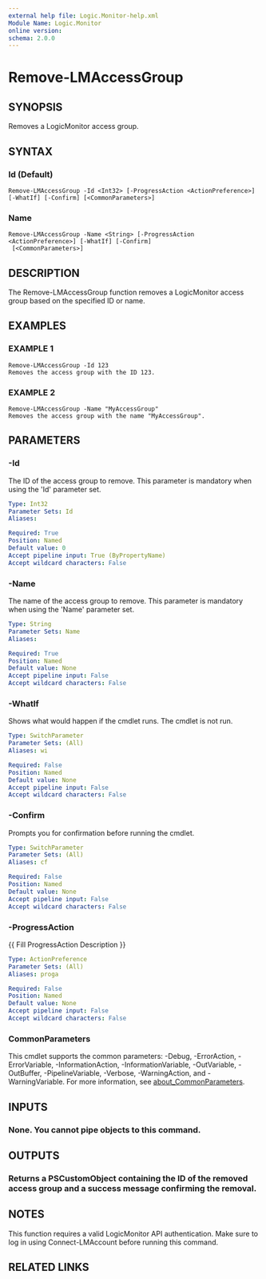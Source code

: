 ```yaml
---
external help file: Logic.Monitor-help.xml
Module Name: Logic.Monitor
online version:
schema: 2.0.0
---
```


# Remove-LMAccessGroup

## SYNOPSIS
Removes a LogicMonitor access group.

## SYNTAX

### Id (Default)
```
Remove-LMAccessGroup -Id <Int32> [-ProgressAction <ActionPreference>] [-WhatIf] [-Confirm] [<CommonParameters>]
```

### Name
```
Remove-LMAccessGroup -Name <String> [-ProgressAction <ActionPreference>] [-WhatIf] [-Confirm]
 [<CommonParameters>]
```

## DESCRIPTION
The Remove-LMAccessGroup function removes a LogicMonitor access group based on the specified ID or name.

## EXAMPLES

### EXAMPLE 1
```
Remove-LMAccessGroup -Id 123
Removes the access group with the ID 123.
```

### EXAMPLE 2
```
Remove-LMAccessGroup -Name "MyAccessGroup"
Removes the access group with the name "MyAccessGroup".
```

## PARAMETERS

### -Id
The ID of the access group to remove.
This parameter is mandatory when using the 'Id' parameter set.

```yaml
Type: Int32
Parameter Sets: Id
Aliases:

Required: True
Position: Named
Default value: 0
Accept pipeline input: True (ByPropertyName)
Accept wildcard characters: False
```

### -Name
The name of the access group to remove.
This parameter is mandatory when using the 'Name' parameter set.

```yaml
Type: String
Parameter Sets: Name
Aliases:

Required: True
Position: Named
Default value: None
Accept pipeline input: False
Accept wildcard characters: False
```

### -WhatIf
Shows what would happen if the cmdlet runs.
The cmdlet is not run.

```yaml
Type: SwitchParameter
Parameter Sets: (All)
Aliases: wi

Required: False
Position: Named
Default value: None
Accept pipeline input: False
Accept wildcard characters: False
```

### -Confirm
Prompts you for confirmation before running the cmdlet.

```yaml
Type: SwitchParameter
Parameter Sets: (All)
Aliases: cf

Required: False
Position: Named
Default value: None
Accept pipeline input: False
Accept wildcard characters: False
```

### -ProgressAction
{{ Fill ProgressAction Description }}

```yaml
Type: ActionPreference
Parameter Sets: (All)
Aliases: proga

Required: False
Position: Named
Default value: None
Accept pipeline input: False
Accept wildcard characters: False
```

### CommonParameters
This cmdlet supports the common parameters: -Debug, -ErrorAction, -ErrorVariable, -InformationAction, -InformationVariable, -OutVariable, -OutBuffer, -PipelineVariable, -Verbose, -WarningAction, and -WarningVariable. For more information, see [about_CommonParameters](http://go.microsoft.com/fwlink/?LinkID=113216).

## INPUTS

### None. You cannot pipe objects to this command.
## OUTPUTS

### Returns a PSCustomObject containing the ID of the removed access group and a success message confirming the removal.
## NOTES
This function requires a valid LogicMonitor API authentication.
Make sure to log in using Connect-LMAccount before running this command.

## RELATED LINKS
